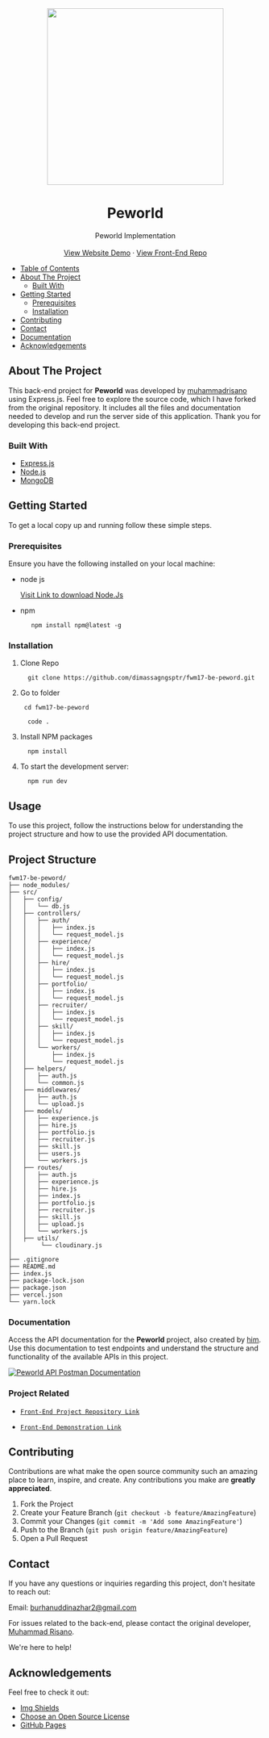 <div align="center">
  <a href="https://github.com/Azhar-54/peworld-frontEnd">
      <img src="https://github.com/Azhar-54/peworld-frontEnd/blob/main/src/assets/purple-logo.svg" width="350"/>
  </a>

  <h1 align="center">Peworld</h1>

  <p align="center">
    Peworld Implementation
    <br />
    <br />
   <a href="https://peworld-front-end.vercel.app/" target="_blank">View Website Demo</a>
    ·
    <a href="https://github.com/Azhar-54/peworld-frontEnd" target="_blank">View Front-End Repo</a>
  </p>
</div>

- [Table of Contents](#table-of-contents)
- [About The Project](#about-the-project)
  - [Built With](#built-with)
- [Getting Started](#getting-started)
  - [Prerequisites](#prerequisites)
  - [Installation](#installation)
- [Contributing](#contributing)
- [Contact](#contact)
- [Documentation](#documentation)
- [Acknowledgements](#acknowledgements)
## About The Project

This back-end project for **Peworld** was developed by [muhammadrisano](https://github.com/muhammadrisano) using Express.js. Feel free to explore the source code, which I have forked from the original repository. It includes all the files and documentation needed to develop and run the server side of this application. Thank you for developing this back-end project.

### Built With

- [Express.js](https://expressjs.com/)
- [Node.js](https://nodejs.org/en)
- [MongoDB](https://www.mongodb.com/)

## Getting Started

To get a local copy up and running follow these simple steps.

### Prerequisites

Ensure you have the following installed on your local machine:
- node js
  
     [Visit Link to download Node.Js](https://nodejs.org/en)
  

- npm

  ```
     npm install npm@latest -g
  ```

### Installation

1. Clone Repo

   ```
     git clone https://github.com/dimassagngsptr/fwm17-be-peword.git
   ```

2. Go to folder

   ```
    cd fwm17-be-peword
   ```

   ```
     code .
   ```

3. Install NPM packages

   ```
     npm install
   ```

4. To start the development server:

   ```
     npm run dev
   ```
  <!-- if doesnt work

   ```
      node index.js
   ```
   -->

## Usage

To use this project, follow the instructions below for understanding the project structure and how to use the provided API documentation.

## Project Structure

```
fwm17-be-peword/
├── node_modules/
├── src/
│   ├── config/
│   │   └── db.js
│   ├── controllers/
│   │   ├── auth/
│   │   │   ├── index.js
│   │   │   └── request_model.js
│   │   ├── experience/
│   │   │   ├── index.js
│   │   │   └── request_model.js
│   │   ├── hire/
│   │   │   ├── index.js
│   │   │   └── request_model.js
│   │   ├── portfolio/
│   │   │   ├── index.js
│   │   │   └── request_model.js
│   │   ├── recruiter/
│   │   │   ├── index.js
│   │   │   └── request_model.js
│   │   ├── skill/
│   │   │   ├── index.js
│   │   │   └── request_model.js
│   │   └── workers/
│   │       ├── index.js
│   │       └── request_model.js
│   ├── helpers/
│   │   ├── auth.js
│   │   └── common.js
│   ├── middlewares/
│   │   ├── auth.js
│   │   └── upload.js
│   ├── models/
│   │   ├── experience.js
│   │   ├── hire.js
│   │   ├── portfolio.js
│   │   ├── recruiter.js
│   │   ├── skill.js
│   │   ├── users.js
│   │   └── workers.js
│   ├── routes/
│   │   ├── auth.js
│   │   ├── experience.js
│   │   ├── hire.js
│   │   ├── index.js
│   │   ├── portfolio.js
│   │   ├── recruiter.js
│   │   ├── skill.js
│   │   ├── upload.js
│   │   └── workers.js
│   ├── utils/
│        └── cloudinary.js
│   
├── .gitignore
├── README.md
├── index.js
├── package-lock.json
├── package.json
├── vercel.json
└── yarn.lock
```

### Documentation

Access the API documentation for the **Peworld** project, also created by [him](https://github.com/muhammadrisano). Use this documentation to test endpoints and understand the structure and functionality of the available APIs in this project.

[![Peworld API Postman Documentation](https://run.pstmn.io/button.svg)](https://documenter.getpostman.com/view/7675329/2s9YysDhDY#d67edcdf-e1ef-468b-9877-2c3e930c82a9)

### Project Related

- [`Front-End Project Repository Link`](https://github.com/Azhar-54/peworld-frontEnd)

- [`Front-End Demonstration Link`](https://peworld-front-end.vercel.app/)

<!-- [`Back-End Demonstration Link`](https://fwm17-be-peword.vercel.app/v1/workers) -->

## Contributing

Contributions are what make the open source community such an amazing place to learn, inspire, and create. Any contributions you make are **greatly appreciated**.

1. Fork the Project
2. Create your Feature Branch (`git checkout -b feature/AmazingFeature`)
3. Commit your Changes (`git commit -m 'Add some AmazingFeature'`)
4. Push to the Branch (`git push origin feature/AmazingFeature`)
5. Open a Pull Request

## Contact

If you have any questions or inquiries regarding this project, don't hesitate to reach out:

Email: burhanuddinazhar2@gmail.com

For issues related to the back-end, please contact the original developer, [Muhammad Risano](https://github.com/muhammadrisano). 

We're here to help!

## Acknowledgements

Feel free to check it out:

- [Img Shields](https://shields.io)
- [Choose an Open Source License](https://choosealicense.com/)
- [GitHub Pages](https://pages.github.com/)
